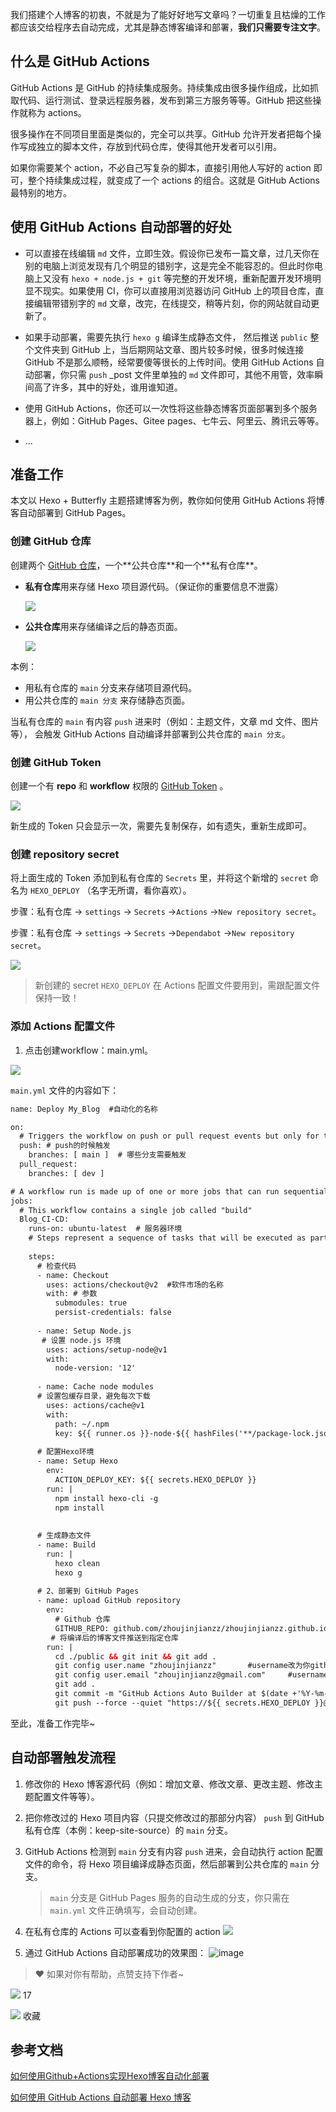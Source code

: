 我们搭建个人博客的初衷，不就是为了能好好地写文章吗？一切重复且枯燥的工作都应该交给程序去自动完成，尤其是静态博客编译和部署，**我们只需要专注文字**。

## 什么是 GitHub Actions

GitHub Actions 是 GitHub 的持续集成服务。持续集成由很多操作组成，比如抓取代码、运行测试、登录远程服务器，发布到第三方服务等等。GitHub 把这些操作就称为 actions。

很多操作在不同项目里面是类似的，完全可以共享。GitHub 允许开发者把每个操作写成独立的脚本文件，存放到代码仓库，使得其他开发者可以引用。

如果你需要某个 action，不必自己写复杂的脚本，直接引用他人写好的 action 即可，整个持续集成过程，就变成了一个 actions 的组合。这就是 GitHub Actions 最特别的地方。

## 使用 GitHub Actions 自动部署的好处

-   可以直接在线编辑 `md` 文件，立即生效。假设你已发布一篇文章，过几天你在别的电脑上浏览发现有几个明显的错别字，这是完全不能容忍的。但此时你电脑上又没有 `hexo + node.js + git` 等完整的开发环境，重新配置开发环境明显不现实。如果使用 CI，你可以直接用浏览器访问 GitHub 上的项目仓库，直接编辑带错别字的 `md` 文章，改完，在线提交，稍等片刻，你的网站就自动更新了。
    
-   如果手动部署，需要先执行 `hexo g` 编译生成静态文件， 然后推送 `public` 整个文件夹到 GitHub 上，当后期网站文章、图片较多时候，很多时候连接 GitHub 不是那么顺畅，经常要傻等很长的上传时间。使用 GitHub Actions 自动部署，你只需 `push` \_post 文件里单独的 `md` 文件即可，其他不用管，效率瞬间高了许多，其中的好处，谁用谁知道。
    
-   使用 GitHub Actions，你还可以一次性将这些静态博客页面部署到多个服务器上，例如：GitHub Pages、Gitee pages、七牛云、阿里云、腾讯云等等。
    
-   ...
    

## 准备工作

本文以 Hexo + Butterfly 主题搭建博客为例，教你如何使用 GitHub Actions 将博客自动部署到 GitHub Pages。

### 创建 GitHub 仓库

创建两个 [GitHub 仓库](https://link.juejin.cn/?target=https%3A%2F%2Fgithub.com%2Fnew "https://github.com/new")，一个**公共仓库**和一个**私有仓库**。

-   **私有仓库**用来存储 Hexo 项目源代码。（保证你的重要信息不泄露）
    
    ![](https://raw.githubusercontent.com/zhoujinjianzz/zhoujinjian.com.images/master/others/SCR-20220410-vrk.png)
    
-   **公共仓库**用来存储编译之后的静态页面。
    
    ![](https://raw.githubusercontent.com/zhoujinjianzz/zhoujinjian.com.images/master/others/SCR-20220410-vsg.png)
    

本例：

-   用私有仓库的 `main` 分支来存储项目源代码。
-   用公共仓库的 `main 分支` 来存储静态页面。

当私有仓库的 `main` 有内容 `push` 进来时（例如：主题文件，文章 md 文件、图片等）， 会触发 GitHub Actions 自动编译并部署到公共仓库的 `main 分支`。

### 创建 GitHub Token

创建一个有 **repo** 和 **workflow** 权限的 [GitHub Token](https://link.juejin.cn/?target=https%3A%2F%2Fgithub.com%2Fsettings%2Ftokens%2Fnew "https://github.com/settings/tokens/new") 。

![](https://raw.githubusercontent.com/zhoujinjianzz/zhoujinjian.com.images/master/others/SCR-20220410-vvq.png)

新生成的 Token 只会显示一次，需要先复制保存，如有遗失，重新生成即可。

### 创建 repository secret

将上面生成的 Token 添加到私有仓库的 `Secrets` 里，并将这个新增的 `secret` 命名为 `HEXO_DEPLOY` （名字无所谓，看你喜欢）。

步骤：私有仓库 -> `settings` -> `Secrets` ->`Actions` ->`New repository secret`。

步骤：私有仓库 -> `settings` -> `Secrets` ->`Dependabot` ->`New repository secret`。

![](https://raw.githubusercontent.com/zhoujinjianzz/zhoujinjian.com.images/master/others/SCR-20220410-vo6.png)

> 新创建的 secret `HEXO_DEPLOY` 在 Actions 配置文件要用到，需跟配置文件保持一致！

### 添加 Actions 配置文件

1.  点击创建workflow：main.yml。

![](https://raw.githubusercontent.com/zhoujinjianzz/zhoujinjian.com.images/master/others/SCR-20220410-vlq.png)

`main.yml` 文件的内容如下：

```xml
name: Deploy My_Blog  #自动化的名称

on:
  # Triggers the workflow on push or pull request events but only for the main branch
  push: # push的时候触发
    branches: [ main ]  # 哪些分支需要触发
  pull_request:  
    branches: [ dev ]

# A workflow run is made up of one or more jobs that can run sequentially or in parallel
jobs:
  # This workflow contains a single job called "build"
  Blog_CI-CD:
    runs-on: ubuntu-latest  # 服务器环境
    # Steps represent a sequence of tasks that will be executed as part of the job
    
    steps:
      # 检查代码
      - name: Checkout
        uses: actions/checkout@v2  #软件市场的名称
        with: # 参数
          submodules: true
          persist-credentials: false
          
      - name: Setup Node.js
       # 设置 node.js 环境
        uses: actions/setup-node@v1
        with:
          node-version: '12'
          
      - name: Cache node modules
      # 设置包缓存目录，避免每次下载
        uses: actions/cache@v1
        with:
          path: ~/.npm
          key: ${{ runner.os }}-node-${{ hashFiles('**/package-lock.json') }}
          
      # 配置Hexo环境 
      - name: Setup Hexo
        env:
          ACTION_DEPLOY_KEY: ${{ secrets.HEXO_DEPLOY }}
        run: |
          npm install hexo-cli -g
          npm install
           
      
      # 生成静态文件
      - name: Build
        run: |
          hexo clean 
          hexo g
        
      # 2、部署到 GitHub Pages
      - name: upload GitHub repository
        env: 
          # Github 仓库
          GITHUB_REPO: github.com/zhoujinjianzz/zhoujinjianzz.github.io
         # 将编译后的博客文件推送到指定仓库
        run: |
          cd ./public && git init && git add .
          git config user.name "zhoujinjianzz"       #username改为你github的用户名
          git config user.email "zhoujinjianzz@gmail.com"     #username改为你github的注册邮箱
          git add .
          git commit -m "GitHub Actions Auto Builder at $(date +'%Y-%m-%d %H:%M:%S')"
          git push --force --quiet "https://${{ secrets.HEXO_DEPLOY }}@$GITHUB_REPO" master:main
```

至此，准备工作完毕~

## 自动部署触发流程

1.  修改你的 Hexo 博客源代码（例如：增加文章、修改文章、更改主题、修改主题配置文件等等）。
    
2.  把你修改过的 Hexo 项目内容（只提交修改过的那部分内容） `push` 到 GitHub 私有仓库（本例：keep-site-source）的 `main` 分支。
    
3.  GitHub Actions 检测到 `main` 分支有内容 `push` 进来，会自动执行 action 配置文件的命令，将 Hexo 项目编译成静态页面，然后部署到公共仓库的 `main` 分支。
    
    > `main` 分支是 GitHub Pages 服务的自动生成的分支，你只需在 `main.yml` 文件正确填写，会自动创建。
    
4.  在私有仓库的 Actions 可以查看到你配置的 action ![](https://raw.githubusercontent.com/zhoujinjianzz/zhoujinjian.com.images/master/others/Hexo_Butterfly_Blog_Source.png)
    
5.  通过 GitHub Actions 自动部署成功的效果图： ![image](https://raw.githubusercontent.com/zhoujinjianzz/zhoujinjian.com.images/master/others/zhoujinjianzz.github.io.png)
    

> ❤ 如果对你有帮助，点赞支持下作者~

![](https://lf3-cdn-tos.bytescm.com/obj/static/xitu_juejin_web/00ba359ecd0075e59ffbc3d810af551d.svg) 17

![](https://lf3-cdn-tos.bytescm.com/obj/static/xitu_juejin_web/3d482c7a948bac826e155953b2a28a9e.svg) 收藏

## 参考文档

[如何使用Github+Actions实现Hexo博客自动化部署](https://sujie-168.top/2021/05/24/%E5%A6%82%E4%BD%95%E4%BD%BF%E7%94%A8Github-Actions%E5%AE%9E%E7%8E%B0Hexo%E5%8D%9A%E5%AE%A2%E8%87%AA%E5%8A%A8%E5%8C%96%E9%83%A8%E7%BD%B2/)

[如何使用 GitHub Actions 自动部署 Hexo 博客](https://juejin.cn/post/6943895271751286821)